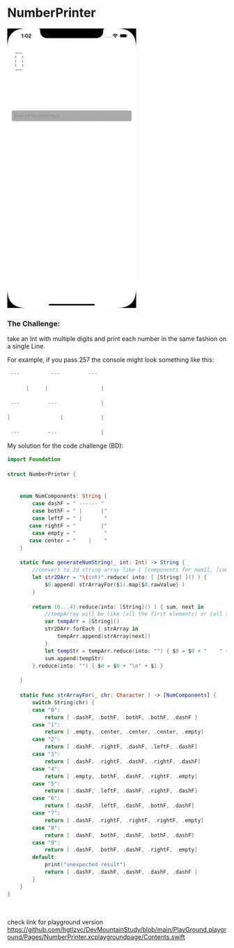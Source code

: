# NumberPrinter

![](https://github.com/hgtlzyc/NumberPrinter/blob/e3c97c30f9e5e29276a877744c8291d1048454aa/NumberPrinterDemo.gif)


### The Challenge:
take an Int with multiple digits and print each number in the same fashion on a single Line.

For example, if you pass 257 the console might look something like this:

 
```swift
 ---          ---         ---

      |     |                 |

 ---         ---              |

|                |            |

 ---         ---              |
```

My solution for the code challenge (BD):
```swift
import Foundation

struct NumberPrinter {
    
    
    enum NumComponents: String {
        case dashF = " ------ "
        case bothF = " |      |"
        case leftF = " |       "
       case rightF = "        |"
        case empty = "         "
       case center = "    |    "
    }

    static func generateNumString(_ int: Int) -> String {
        //convert to 2d string array like [ [components for num1], [components for num2] ...]
        let str2DArr = "\(int)".reduce( into: [ [String] ]() ) {
            $0.append( strArrayFor($1).map{$0.rawValue} )
        }
        
        return (0...4).reduce(into: [String]() ) { sum, next in
            //tempArray will be like [all the first elements] or [all the 2nd elements] ...
            var tempArr = [String]()
            str2DArr.forEach { strArray in
                tempArr.append(strArray[next])
            }
            let tempStr = tempArr.reduce(into: "") { $0 = $0 + "    " + $1 }
            sum.append(tempStr)
        }.reduce(into: "") { $0 = $0 + "\n" + $1 }
        
    }

    static func strArrayFor(_ chr: Character ) -> [NumComponents] {
        switch String(chr) {
        case "0":
            return [ .dashF, .bothF, .bothF, .bothF, .dashF ]
        case "1":
            return [ .empty, .center, .center, .center, .empty]
        case "2":
            return [ .dashF, .rightF, .dashF, .leftF, .dashF]
        case "3":
            return [ .dashF, .rightF, .dashF, .rightF, .dashF]
        case "4":
            return [ .empty, .bothF, .dashF, .rightF, .empty]
        case "5":
            return [ .dashF, .leftF, .dashF, .rightF, .dashF]
        case "6":
            return [ .dashF, .leftF, .dashF, .bothF, .dashF]
        case "7":
            return [ .dashF, .rightF, .rightF, .rightF, .empty]
        case "8":
            return [ .dashF, .bothF, .dashF, .bothF, .dashF]
        case "9":
            return [ .dashF, .bothF, .dashF, .rightF, .empty]
        default:
            print("unexpected result")
            return [ .dashF, .dashF, .dashF, .dashF, .dashF ]
        }
    }
}
 
 
```

check link for playground version  https://github.com/hgtlzyc/DevMountainStudy/blob/main/PlayGround.playground/Pages/NumberPrinter.xcplaygroundpage/Contents.swift
 
